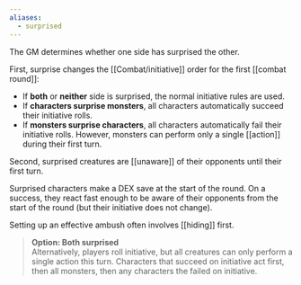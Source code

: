 ```yaml
---
aliases:
  - surprised
---
```


The GM determines whether one side has surprised the other. 

First, surprise changes the [[Combat/initiative]] order for the first [[combat round]]:

* If **both** or **neither** side is surprised, the normal initiative rules are used.
* If **characters surprise monsters**, all characters automatically succeed their initiative rolls.
* If **monsters surprise characters**, all characters automatically fail their initiative rolls.  However, monsters can perform only a single [[action]] during their first turn. 

Second, surprised creatures are [[unaware]] of their opponents until their first turn.  

Surprised characters make a DEX save at the start of the round. On a success, they react fast enough to be aware of their opponents from the start of the round (but their initiative does not change). 

Setting up an effective ambush often involves [[hiding]] first.


> **Option: Both surprised**  
> Alternatively, players roll initiative, but all creatures can only perform a single action this turn.  Characters that succeed on initiative act first, then all monsters, then any characters the failed on initiative.

